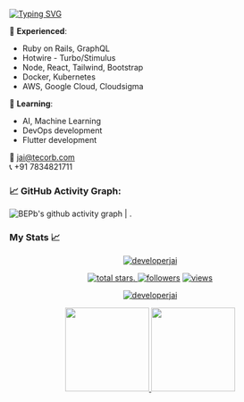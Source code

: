 <a href="https://git.io/typing-svg"><img src="https://readme-typing-svg.herokuapp.com?font=Fira+Code&weight=900&pause=1000&color=F7AA6E&background=FFE38500&center=true&vCenter=true&multiline=true&width=435&height=100&lines=Hi%2C+I+am+Jai+Rajput!;Welcome+to+my+profile." alt="Typing SVG" /></a>

:telescope: **Experienced**: 
- Ruby on Rails, GraphQL
- Hotwire - Turbo/Stimulus
- Node, React, Tailwind, Bootstrap
- Docker, Kubernetes
- AWS, Google Cloud, Cloudsigma

:seedling: **Learning**:
- AI, Machine Learning
- DevOps development
- Flutter development

📧 jai@tecorb.com </br>
📞 +91 7834821711

<!--   GitHub stats graph -->
### 📈 GitHub Activity Graph:
<!-- [![Jai's github activity graph](https://github-readme-activity-graph.cyclic.app/graph?username=BEPb&theme=github-compact)](https://github.com/BEPb/github-readme-activity-graph) -->
![BEPb's github activity graph](https://github.com/developerJai/developerJai/assets/47137013/61e0f707-4af4-4d3a-82da-4fd266b38d83)
| .      

### My Stats :chart_with_upwards_trend:
<p align="center">
  <a href="https://github.com/developerJai?tab=repositories">
    <img src="https://github-profile-trophy.vercel.app/?username=developerjai&title=Commit,Followers,Repositories,Stars,PullRequest,Issues&margin-w=5" alt="developerjai" />
  </a>
</p>
<p align="center">
  <a href="https://github.com/developerjai?tab=repositories&sort=stargazers">
    <img alt="total stars" title="Total stars on GitHub" src="https://custom-icon-badges.herokuapp.com/badge/dynamic/json?logo=star&color=55960c&labelColor=488207&label=Stars&style=for-the-badge&query=%24.stars&url=https://api.github-star-counter.workers.dev/user/developerjai"/>. </a>
  <a href="https://github.com/developerjai?tab=followers">
    <img alt="followers" title="Follow me on Github" src="https://custom-icon-badges.herokuapp.com/github/followers/developerjai?color=236ad3&labelColor=1155ba&style=for-the-badge&logo=person-add&label=Follow&logoColor=white"/></a>
  <a href="https://github.com/developerjai">
    <img alt="views" title="GitHub profile views" src="https://shields-io-visitor-counter.herokuapp.com/badge?page=developerjai&style=for-the-badge"/></a>
</p>
 <p align="center">
  <a href="https://github.com/developerJai?tab=repositories">
    <img title=":fire: Get streak stats for your profile at git.io/streak-stats" alt="developerjai" src="https://github-readme-streak-stats.herokuapp.com/?user=developerjai&theme=monokai-metallian&hide_border=true"/>
  </a>
</p>
<p align="center">
  <a href="https://github.com/developerJai?tab=repositories">
    <img
      height="150"
      src="https://github-readme-stats.vercel.app/api?username=developerjai&count_private=true&show_icons=true&custom_title=developerjai's%20Github%20Status&theme=vision-friendly-dark"
    />
   </a>
  <a href="https://github.com/developerJai?tab=repositories">
    <img
      height="150"
      src="https://github-readme-stats.vercel.app/api/top-langs/?username=developerjai&layout=compact&theme=vision-friendly-dark" />
  </a>
</p>
